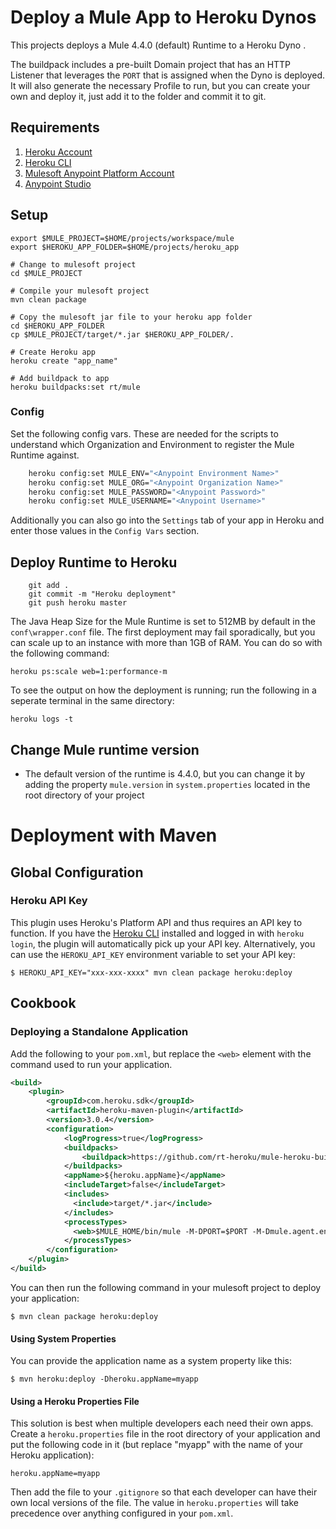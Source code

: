 # Deploy a Mule App to Heroku Dynos

This projects deploys a Mule 4.4.0 (default) Runtime to a Heroku Dyno .

The buildpack includes a pre-built Domain project that has an HTTP Listener that leverages the `PORT` that is assigned when the Dyno is deployed. 
It will also generate the necessary Profile to run, but you can create your own and deploy it, just add it to the folder and commit it to git.

## Requirements

1. [Heroku Account](https://dashboard.heroku.com/)
1. [Heroku CLI](https://devcenter.heroku.com/articles/heroku-cli#download-and-install)
1. [Mulesoft Anypoint Platform Account](https://anypoint.mulesoft.com/login/)
1. [Anypoint Studio](https://www.mulesoft.com/lp/dl/studio)

## Setup

```
export $MULE_PROJECT=$HOME/projects/workspace/mule
export $HEROKU_APP_FOLDER=$HOME/projects/heroku_app

# Change to mulesoft project
cd $MULE_PROJECT

# Compile your mulesoft project
mvn clean package

# Copy the mulesoft jar file to your heroku app folder
cd $HEROKU_APP_FOLDER
cp $MULE_PROJECT/target/*.jar $HEROKU_APP_FOLDER/.

# Create Heroku app
heroku create "app_name"

# Add buildpack to app
heroku buildpacks:set rt/mule
```

### Config

Set the following config vars. These are needed for the scripts to understand which Organization and Environment to register the Mule Runtime against. 

```bash
    heroku config:set MULE_ENV="<Anypoint Environment Name>"
    heroku config:set MULE_ORG="<Anypoint Organization Name>"
    heroku config:set MULE_PASSWORD="<Anypoint Password>"
    heroku config:set MULE_USERNAME="<Anypoint Username>"
```

Additionally you can also go into the `Settings` tab of your app in Heroku and enter those values in the `Config Vars` section.

## Deploy Runtime to Heroku
```
    git add .
    git commit -m "Heroku deployment"
    git push heroku master
```

The Java Heap Size for the Mule Runtime is set to 512MB by default in the `conf\wrapper.conf` file. The first deployment may fail sporadically, but you can scale up to an instance with more than 1GB of RAM. You can do so with the following command:

```
heroku ps:scale web=1:performance-m
```

To see the output on how the deployment is running; run the following in a seperate terminal in the same directory:

```
heroku logs -t
```

## Change Mule runtime version

* The default version of the runtime is 4.4.0, but you can change it by adding the property `mule.version` in `system.properties` located in the root directory of your project 


# Deployment with Maven

## Global Configuration

### Heroku API Key
This plugin uses Heroku's Platform API and thus requires an API key to function. If you have the 
[Heroku CLI](https://cli.heroku.com/) installed and logged in with `heroku login`, the plugin will automatically
pick up your API key. Alternatively, you can use the `HEROKU_API_KEY` environment variable to set your API key:

```sh-session
$ HEROKU_API_KEY="xxx-xxx-xxxx" mvn clean package heroku:deploy
```

## Cookbook

### Deploying a Standalone Application

Add the following to your `pom.xml`, but replace the `<web>` element with the command used to run your application.

```xml
<build>
	<plugin>
		<groupId>com.heroku.sdk</groupId>
		<artifactId>heroku-maven-plugin</artifactId>
		<version>3.0.4</version>
		<configuration>
			<logProgress>true</logProgress>
			<buildpacks>
				<buildpack>https://github.com/rt-heroku/mule-heroku-buildpack</buildpack>
			</buildpacks>
			<appName>${heroku.appName}</appName>
			<includeTarget>false</includeTarget>
			<includes>
			  <include>target/*.jar</include>
			</includes>
	        <processTypes>
	          <web>$MULE_HOME/bin/mule -M-DPORT=$PORT -M-Dmule.agent.enabled=true $JAVA_OPTS</web>
	        </processTypes>
		</configuration>
	</plugin>
</build>
```

You can then run the following command in your mulesoft project to deploy your application:

```sh-session
$ mvn clean package heroku:deploy
```
#### Using System Properties

You can provide the application name as a system property like this:

```sh-session
$ mvn heroku:deploy -Dheroku.appName=myapp
```

#### Using a Heroku Properties File

This solution is best when multiple developers each need their own apps.
Create a `heroku.properties` file in the root directory of your application and put the following code in it
(but replace "myapp" with the name of your Heroku application):

```
heroku.appName=myapp
```

Then add the file to your `.gitignore` so that each developer can have their own local versions of the file.
The value in `heroku.properties` will take precedence over anything configured in your  `pom.xml`.
